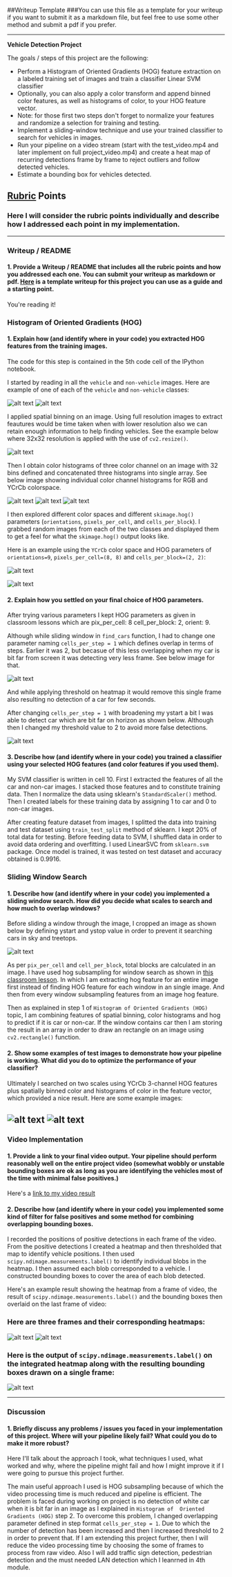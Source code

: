 ##Writeup Template
###You can use this file as a template for your writeup if you want to submit it as a markdown file, but feel free to use some other method and submit a pdf if you prefer.

---

**Vehicle Detection Project**

The goals / steps of this project are the following:

* Perform a Histogram of Oriented Gradients (HOG) feature extraction on a labeled training set of images and train a classifier Linear SVM classifier
* Optionally, you can also apply a color transform and append binned color features, as well as histograms of color, to your HOG feature vector. 
* Note: for those first two steps don't forget to normalize your features and randomize a selection for training and testing.
* Implement a sliding-window technique and use your trained classifier to search for vehicles in images.
* Run your pipeline on a video stream (start with the test_video.mp4 and later implement on full project_video.mp4) and create a heat map of recurring detections frame by frame to reject outliers and follow detected vehicles.
* Estimate a bounding box for vehicles detected.

[//]: # (Image References)
[image1]: ./output_images/sample-data.jpg
[image2]: ./output_images/sample-data_2.jpg
[image3]: ./output_images/spatial_binning_1.jpg
[image4]: ./test_images/cutout1.jpg
[image5]: ./output_images/RGB_channel_hist.jpg
[image6]: ./output_images/YCrCb_channel_hist.jpg
[image7]: ./output_images/HOG_vis_car.jpg
[image8]: ./output_images/HOG_vis_non_car.jpg
[image9]: ./output_images/only_one_window.jpg
[image10]: ./output_images/finding_cars_1.jpg
[image11]: ./output_images/cropped_image.jpg
[image12]: ./output_images/finding_cars.jpg
[image13]: ./output_images/finding_cars_2.jpg
[image14]: ./output_images/heatmap_1.jpg
[image15]: ./output_images/heatmap_2.jpg
[image16]: ./output_images/output_image.jpg
[video1]: ./project_video.mp4

## [Rubric](https://review.udacity.com/#!/rubrics/513/view) Points
### Here I will consider the rubric points individually and describe how I addressed each point in my implementation.  

---
### Writeup / README

#### 1. Provide a Writeup / README that includes all the rubric points and how you addressed each one.  You can submit your writeup as markdown or pdf.  [Here](https://github.com/udacity/CarND-Vehicle-Detection/blob/master/writeup_template.md) is a template writeup for this project you can use as a guide and a starting point.  

You're reading it!

### Histogram of Oriented Gradients (HOG)

#### 1. Explain how (and identify where in your code) you extracted HOG features from the training images.

The code for this step is contained in the 5th code cell of the IPython notebook.

I started by reading in all the `vehicle` and `non-vehicle` images.  Here are example of one of each of the `vehicle` and `non-vehicle` classes:

![alt text][image1]	![alt text][image2]

I applied spatial binning on an image. Using full resolution images to extract feautures would be time taken when with lower resolution also we can retain enough information to help finding vehicles. See the example below where 32x32 resolution is applied with the use of `cv2.resize()`.

![alt text][image3]

Then I obtain color histograms of three color channel on an image with 32 bins defined and concatenated three histograms into single array. See below image showing individual color channel histograms for RGB and YCrCb colorspace.

![alt text][image4]
![alt text][image5] ![alt text][image6]

I then explored different color spaces and different `skimage.hog()` parameters (`orientations`, `pixels_per_cell`, and `cells_per_block`).  I grabbed random images from each of the two classes and displayed them to get a feel for what the `skimage.hog()` output looks like.

Here is an example using the `YCrCb` color space and HOG parameters of `orientations=9`, `pixels_per_cell=(8, 8)` and `cells_per_block=(2, 2)`:

![alt text][image7]

![alt text][image8]

#### 2. Explain how you settled on your final choice of HOG parameters.

After trying various parameters I kept HOG parameters as given in classroom lessons which are pix_per_cell:  8
cell_per_block:  2, orient:  9.

Although while sliding window in `find_cars` function, I had to change one parameter naming `cells_per_step = 1` which defines overlap in terms of steps. Earlier it was 2, but becasue of this less overlapping when my car is bit far from screen it was detecting very less frame. See below image for that.

![alt text][image9]

And while applying threshold on heatmap it would remove this single frame also resulting no detection of a car for few seconds.

After changing `cells_per_step = 1` with broadening my ystart a bit I was able to detect car which are bit far on horizon as shown below. Although then I changed my threshold value to 2 to avoid more false detections.

![alt text][image10]

#### 3. Describe how (and identify where in your code) you trained a classifier using your selected HOG features (and color features if you used them).

My SVM classifier is written in cell 10. First I extracted the features of all the car and non-car images. I stacked those features and to constitute training data. Then I normalize the data using sklearn's `StandardScaler()` method. Then I created labels for these training data by assigning 1 to car and 0 to non-car images.

After creating feature dataset from images, I splitted the data into training and test dataset using `train_test_split` method of sklearn. I kept 20% of total data for testing. Before feeding data to SVM, I shuffled data in order to avoid data ordering and overfitting. I used LinearSVC from `sklearn.svm` package. Once model is trained, it was tested on test dataset and accuracy obtained is 0.9916.

### Sliding Window Search

#### 1. Describe how (and identify where in your code) you implemented a sliding window search. How did you decide what scales to search and how much to overlap windows?

Before sliding a window through the image, I cropped an image as shown below by defining ystart and ystop value in order to prevent it searching cars in sky and treetops.

![alt text][image11]

As per `pix_per_cell` and `cell_per_block`, total blocks are calculated in an image. I have used hog subsampling for window search as shown in [this classroom lesson](https://classroom.udacity.com/nanodegrees/nd013/parts/fbf77062-5703-404e-b60c-95b78b2f3f9e/modules/2b62a1c3-e151-4a0e-b6b6-e424fa46ceab/lessons/fd66c083-4ccb-4fe3-bda1-c29db76f50a0/concepts/c3e815c7-1794-4854-8842-5d7b96276642). In which I am extracting hog feature for an entire image first instead of finding HOG feature for each window in an single image. And then from every window subsampling features from an image hog feature. 

Then as explained in step 1 of `Histogram of Oriented Gradients (HOG)` topic, I am combining features of spatial binning, color histograms and hog to predict if it is car or non-car. If the window contains car then I am storing the result in an array in order to draw an rectangle on an image using `cv2.rectangle()` function.


#### 2. Show some examples of test images to demonstrate how your pipeline is working. What did you do to optimize the performance of your classifier?

Ultimately I searched on two scales using YCrCb 3-channel HOG features plus spatially binned color and histograms of color in the feature vector, which provided a nice result. Here are some example images:

![alt text][image12] ![alt text][image13]
---

### Video Implementation

#### 1. Provide a link to your final video output.  Your pipeline should perform reasonably well on the entire project video (somewhat wobbly or unstable bounding boxes are ok as long as you are identifying the vehicles most of the time with minimal false positives.)
Here's a [link to my video result](./processed_project_video.mp4)


#### 2. Describe how (and identify where in your code) you implemented some kind of filter for false positives and some method for combining overlapping bounding boxes.

I recorded the positions of positive detections in each frame of the video.  From the positive detections I created a heatmap and then thresholded that map to identify vehicle positions. I then used `scipy.ndimage.measurements.label()` to identify individual blobs in the heatmap. I then assumed each blob corresponded to a vehicle. I constructed bounding boxes to cover the area of each blob detected.  

Here's an example result showing the heatmap from a frame of video, the result of `scipy.ndimage.measurements.label()` and the bounding boxes then overlaid on the last frame of video:

### Here are three frames and their corresponding heatmaps:

![alt text][image14] ![alt text][image15]

### Here is the output of `scipy.ndimage.measurements.label()` on the integrated heatmap along with the resulting bounding boxes drawn on a single frame:

![alt text][image16]

---

### Discussion

#### 1. Briefly discuss any problems / issues you faced in your implementation of this project. Where will your pipeline likely fail?  What could you do to make it more robust?

Here I'll talk about the approach I took, what techniques I used, what worked and why, where the pipeline might fail and how I might improve it if I were going to pursue this project further.  

The main useful approach I used is HOG subsampling because of which the video processing time is much reduced and pipeline is efficient. 
The problem is faced during working on project is no detection of white car when it is bit far in an image as I explained in `Histogram of 
Oriented Gradients (HOG)` step 2. To overcome this problem, I changed overlapping parameter defined in step format `cells_per_step = 1`. Due to which the number of detection has been increased and then I increased threshold to 2 in order to prevent that. If I am extending this project further, then I will reduce the video processing time by choosing the some of frames to process from raw video. Also I will add traffic sign detection, pedestrian detection and the must needed LAN detection which I leanrned in 4th module.